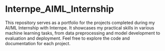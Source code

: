 # Internpe_AIML_Internship
This repository serves as a portfolio for the projects completed during my AI/ML Internship with Internpe. It showcases my practical skills in various machine learning tasks, from data preprocessing and model development to evaluation and deployment. Feel free to explore the code and documentation for each project.
